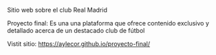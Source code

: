 Sitio web sobre el club Real Madrid

Proyecto final: Es una una plataforma que ofrece contenido exclusivo y detallado acerca de un destacado club de fútbol

Vistit sitio: https://aylecor.github.io/proyecto-final/
